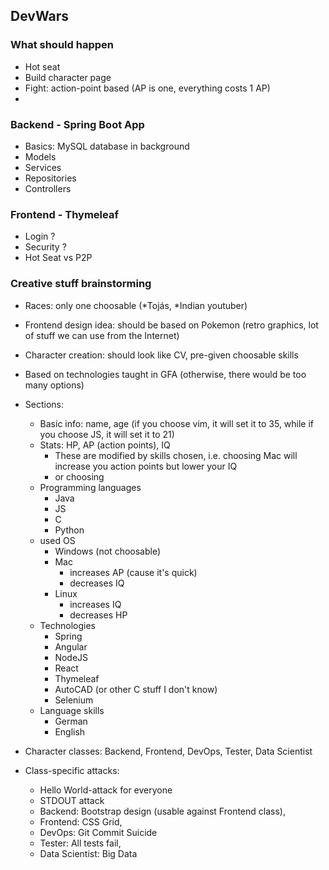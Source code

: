 ## DevWars

### What should happen
- Hot seat
- Build character page
- Fight: action-point based (AP is one, everything costs 1 AP)
- 

### Backend - Spring Boot App

- Basics: MySQL database in background
- Models
- Services
- Repositories
- Controllers

### Frontend - Thymeleaf

- Login ?
- Security ?
- Hot Seat vs P2P

### Creative stuff brainstorming
- Races: only one choosable (*Tojás, *Indian youtuber)

- Frontend design idea: should be based on Pokemon (retro graphics, lot of stuff we can use from the Internet)

- Character creation: should look like CV, pre-given choosable skills
- Based on technologies taught in GFA (otherwise, there would be too many options)
- Sections: 
	- Basic info: name, age (if you choose vim, it will set it to 35, while if you choose JS, it will set it to 21)
	- Stats: HP, AP (action points), IQ
		- These are modified by skills chosen, i.e. choosing Mac will increase you action points but lower your IQ
		- or choosing 
	- Programming languages
		- Java
		- JS
		- C
		- Python
	- used OS
		- Windows (not choosable)
		- Mac
			- increases AP (cause it's quick)
			- decreases IQ
		- Linux
			- increases IQ
			- decreases HP
	- Technologies
		- Spring
		- Angular
		- NodeJS
		- React
		- Thymeleaf
		- AutoCAD (or other C stuff I don't know)
		- Selenium
	- Language skills
		- German
		- English

- Character classes: Backend, Frontend, DevOps, Tester, Data Scientist
- Class-specific attacks:
	- Hello World-attack for everyone
	- STDOUT attack
	- Backend: Bootstrap design (usable against Frontend class), 
	- Frontend: CSS Grid,  
	- DevOps: Git Commit Suicide
	- Tester: All tests fail, 
	- Data Scientist: Big Data